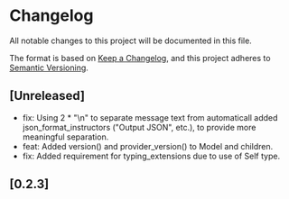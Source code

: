 # Changelog

All notable changes to this project will be documented in this file.

The format is based on [Keep a Changelog](https://keepachangelog.com/en/1.1.0/),
and this project adheres to [Semantic Versioning](https://semver.org/spec/v2.0.0.html).


## [Unreleased]

- fix: Using 2 * "\n" to separate message text from automaticall added json_format_instructors ("Output JSON", etc.), to provide more meaningful separation.
- feat: Added version() and provider_version() to Model and children.
- fix: Added requirement for typing_extensions due to use of Self type.

## [0.2.3]


